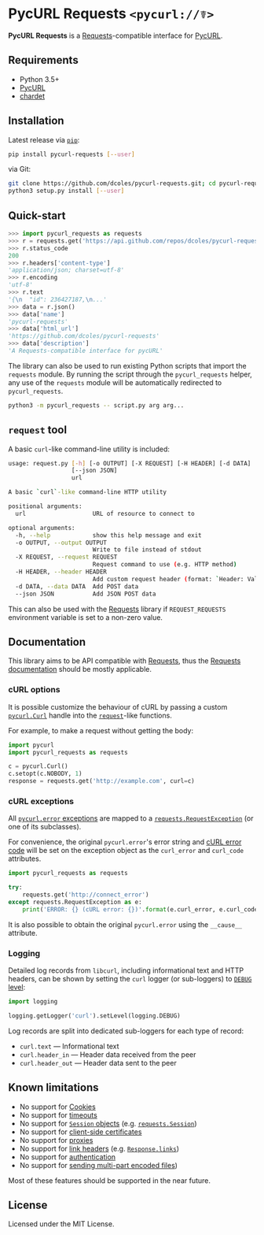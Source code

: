 # PycURL Requests `<pycurl://☤>`

**PycURL Requests** is a [Requests](https://github.com/psf/requests)-compatible interface for
[PycURL](https://github.com/pycurl/pycurl).

## Requirements

- Python 3.5+
- [PycURL](https://github.com/pycurl/pycurl)
- [chardet](https://github.com/chardet/chardet)

## Installation

Latest release via [`pip`](https://pip.pypa.io/):

```bash
pip install pycurl-requests [--user]
```

via Git:

```bash
git clone https://github.com/dcoles/pycurl-requests.git; cd pycurl-requests
python3 setup.py install [--user]
```

## Quick-start

```python
>>> import pycurl_requests as requests
>>> r = requests.get('https://api.github.com/repos/dcoles/pycurl-requests')
>>> r.status_code
200
>>> r.headers['content-type']
'application/json; charset=utf-8'
>>> r.encoding
'utf-8'
>>> r.text
'{\n  "id": 236427187,\n...'
>>> data = r.json()
>>> data['name']
'pycurl-requests'
>>> data['html_url']
'https://github.com/dcoles/pycurl-requests'
>>> data['description']
'A Requests-compatible interface for pycURL'

```

The library can also be used to run existing Python scripts that import the `requests` module.
By running the script through the `pycurl_requests` helper, any use of the `requests` module will
be automatically redirected to `pycurl_requests`.

```bash
python3 -m pycurl_requests -- script.py arg arg...
```

## `request` tool

A basic `curl`-like command-line utility is included:

```bash
usage: request.py [-h] [-o OUTPUT] [-X REQUEST] [-H HEADER] [-d DATA]
                  [--json JSON]
                  url

A basic `curl`-like command-line HTTP utility

positional arguments:
  url                   URL of resource to connect to

optional arguments:
  -h, --help            show this help message and exit
  -o OUTPUT, --output OUTPUT
                        Write to file instead of stdout
  -X REQUEST, --request REQUEST
                        Request command to use (e.g. HTTP method)
  -H HEADER, --header HEADER
                        Add custom request header (format: `Header: Value`)
  -d DATA, --data DATA  Add POST data
  --json JSON           Add JSON POST data
```

This can also be used with the [Requests](https://github.com/psf/requests) library if
`REQUEST_REQUESTS` environment variable is set to a non-zero value.

## Documentation

This library aims to be API compatible with [Requests](https://github.com/psf/requests),
thus the [Requests documentation](https://requests.readthedocs.io/en/master/) should be
mostly applicable.

### cURL options

It is possible customize the behaviour of cURL by passing a custom
[`pycurl.Curl`](http://pycurl.io/docs/latest/curlobject.html) handle into the
[`request`](https://requests.readthedocs.io/en/master/api/#requests.request)-like functions.

For example, to make a request without getting the body:

```python
import pycurl
import pycurl_requests as requests

c = pycurl.Curl()
c.setopt(c.NOBODY, 1)
response = requests.get('http://example.com', curl=c)
```

### cURL exceptions

All [`pycurl.error` exceptions](http://pycurl.io/docs/latest/callbacks.html#error-reporting)
are mapped to a [`requests.RequestException`](https://requests.readthedocs.io/en/master/api/#exceptions)
(or one of its subclasses).

For convenience, the original `pycurl.error`'s error string and
[cURL error code](https://curl.haxx.se/libcurl/c/libcurl-errors.html) will be set on the exception
object as the `curl_error` and `curl_code` attributes.

```python
import pycurl_requests as requests

try:
    requests.get('http://connect_error')
except requests.RequestException as e:
    print('ERROR: {} (cURL error: {})'.format(e.curl_error, e.curl_code))
```

It is also possible to obtain the original `pycurl.error` using the `__cause__` attribute.

### Logging

Detailed log records from `libcurl`, including informational text and HTTP headers, can be shown
by setting the `curl` logger (or sub-loggers) to [`DEBUG` level](https://docs.python.org/3/library/logging.html#logging-levels):

```python
import logging

logging.getLogger('curl').setLevel(logging.DEBUG)
```

Log records are split into dedicated sub-loggers for each type of record:

- `curl.text` &mdash; Informational text
- `curl.header_in` &mdash; Header data received from the peer
- `curl.header_out` &mdash; Header data sent to the peer

## Known limitations

- No support for [Cookies](https://requests.readthedocs.io/en/master/user/quickstart/#cookies)
- No support for [timeouts](https://requests.readthedocs.io/en/master/user/quickstart/#timeouts)
- No support for [`Session` objects](https://requests.readthedocs.io/en/master/user/advanced/#session-objects) (e.g. [`requests.Session`](https://requests.readthedocs.io/en/master/api/#requests.Session))
- No support for [client-side certificates](https://requests.readthedocs.io/en/master/user/advanced/#client-side-certificates)
- No support for [proxies](https://requests.readthedocs.io/en/master/user/advanced/#proxies)
- No support for [link headers](https://requests.readthedocs.io/en/master/user/advanced/#link-headers) (e.g. [`Response.links`](https://requests.readthedocs.io/en/master/api/#requests.Response.links))
- No support for [authentication](https://requests.readthedocs.io/en/master/user/authentication/)
- No support for [sending multi-part encoded files](https://requests.readthedocs.io/en/master/user/advanced/#post-multiple-multipart-encoded-files))

Most of these features should be supported in the near future.

## License

Licensed under the MIT License.
